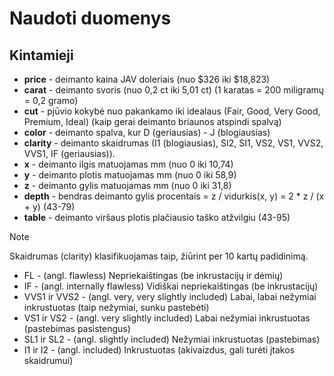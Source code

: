 # Naudoti duomenys

## Kintamieji ##
- **price** - deimanto kaina JAV doleriais (nuo $326 iki $18,823)
- **carat** - deimanto svoris (nuo 0,2 ct iki 5,01 ct) (1 karatas = 200 miligramų = 0,2 gramo)
- **cut** - pjūvio kokybė nuo pakankamo iki idealaus (Fair, Good, Very Good, Premium, Ideal) (kaip gerai deimanto briaunos atspindi spalvą)
- **color** - deimanto spalva, kur D (geriausias) - J (blogiausias)
- **clarity** - deimanto skaidrumas (I1 (blogiausias), SI2, SI1, VS2, VS1, VVS2, VVS1, IF (geriausias)).
- **x** - deimanto ilgis matuojamas mm (nuo 0 iki 10,74)
- **y** - deimanto plotis matuojamas mm (nuo 0 iki 58,9)
- **z** - deimanto gylis matuojamas mm (nuo 0 iki 31,8)
- **depth** - bendras deimanto gylis procentais = z / vidurkis(x, y) = 2 * z / (x + y) (43-79)
- **table** - deimanto viršaus plotis plačiausio taško atžvilgiu (43-95)

  

> [!NOTE]
> Skaidrumas (clarity) klasifikuojamas taip, žiūrint per 10 kartų padidinimą.
> >
> - FL - (angl. flawless) Nepriekaištingas (be inkrustacijų ir dėmių)
> - IF - (angl. internally flawless) Vidiškai nepriekaištingas (be inkrustacijų)
> - VVS1 ir VVS2 - (angl. very, very slightly included) Labai, labai nežymiai inkrustuotas (taip nežymiai, sunku pastebėti)
> - VS1 ir VS2 - (angl. very slightly included) Labai nežymiai inkrustuotas (pastebimas pasistengus)
> - SL1 ir SL2 - (angl. slightly included) Nežymiai inkrustuotas (pastebimas)
> - I1 ir I2 - (angl. included) Inkrustuotas (akivaizdus, gali turėti įtakos skaidrumui)

